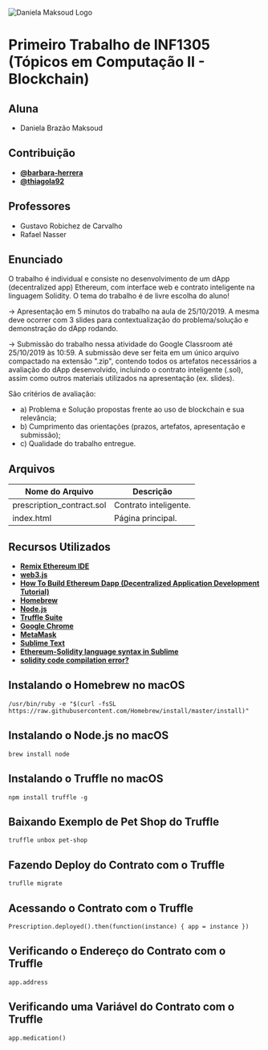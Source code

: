 ![Daniela Maksoud Logo](http://sempregatas.com.br/imagens/Logo.png)

# Primeiro Trabalho de INF1305 (Tópicos em Computação II - Blockchain)

## Aluna

- Daniela Brazão Maksoud

## Contribuição

- **[@barbara-herrera](https://github.com/barbara-herrera)**
- **[@thiagola92](https://github.com/thiagola92)**

## Professores

- Gustavo Robichez de Carvalho
- Rafael Nasser

## Enunciado

O trabalho é individual e consiste no desenvolvimento de um dApp (decentralized app) Ethereum, com interface web e contrato inteligente na linguagem Solidity. O tema do trabalho é de livre escolha do aluno!

-> Apresentação em 5 minutos do trabalho na aula de 25/10/2019. A mesma deve ocorrer com 3 slides para contextualização do problema/solução e demonstração do dApp rodando. 

-> Submissão do trabalho nessa atividade do Google Classroom até 25/10/2019 às 10:59. A submissão deve ser feita em um único arquivo compactado na extensão ".zip", contendo todos os artefatos necessários a avaliação do dApp desenvolvido, incluindo o contrato inteligente (.sol), assim como outros materiais utilizados na apresentação (ex. slides).

São critérios de avaliação: 
- a) Problema e Solução propostas frente ao uso de blockchain e sua relevância;
- b) Cumprimento das orientações (prazos, artefatos, apresentação e submissão);
- c) Qualidade do trabalho entregue.

## Arquivos

| Nome do Arquivo | Descrição |
| ------------- | ------------- |
| prescription_contract.sol  | Contrato inteligente. |
| index.html | Página principal.  |

## Recursos Utilizados

- **[Remix Ethereum IDE](https://remix.ethereum.org/)**
- **[web3.js](https://web3js.readthedocs.io/)**
- **[How To Build Ethereum Dapp (Decentralized Application Development Tutorial)](https://www.youtube.com/watch?v=3681ZYbDSSk&feature=youtu.be)**
- **[Homebrew](https://brew.sh/index_pt-br)**
- **[Node.js](https://nodejs.org/en/)**
- **[Truffle Suite](https://www.trufflesuite.com/)**
- **[Google Chrome](https://www.google.com/intl/pt-BR/chrome/)**
- **[MetaMask](https://metamask.io/)**
- **[Sublime Text](https://www.sublimetext.com/)**
- **[Ethereum-Solidity language syntax in Sublime](https://medium.com/coinmonks/ethereum-solidity-language-syntax-in-sublime-1532e6f3646d)**
- **[solidity code compilation error?](https://ethereum.stackexchange.com/questions/66104/solidity-code-compilation-error)**

## Instalando o Homebrew no macOS

```
/usr/bin/ruby -e "$(curl -fsSL https://raw.githubusercontent.com/Homebrew/install/master/install)"
```

## Instalando o Node.js no macOS

```
brew install node
```

## Instalando o Truffle no macOS

```
npm install truffle -g
```

## Baixando Exemplo de Pet Shop do Truffle

```
truffle unbox pet-shop
```

## Fazendo Deploy do Contrato com o Truffle

```
truflle migrate
```

## Acessando o Contrato com o Truffle

``` 
Prescription.deployed().then(function(instance) { app = instance })
```

## Verificando o Endereço do Contrato com o Truffle

```
app.address
```

## Verificando uma Variável do Contrato com o Truffle

```
app.medication()
```

